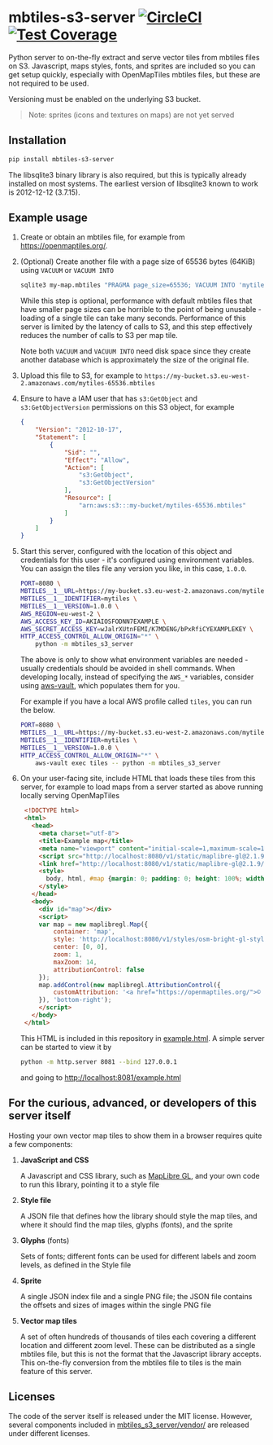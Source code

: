# mbtiles-s3-server [![CircleCI](https://circleci.com/gh/uktrade/mbtiles-s3-server.svg?style=shield)](https://circleci.com/gh/uktrade/mbtiles-s3-server) [![Test Coverage](https://api.codeclimate.com/v1/badges/c261eb01bc9446278cd3/test_coverage)](https://codeclimate.com/github/uktrade/mbtiles-s3-server/test_coverage)


Python server to on-the-fly extract and serve vector tiles from mbtiles files on S3. Javascript, maps styles, fonts, and sprites are included so you can get setup quickly, especially with OpenMapTiles mbtiles files, but these are not required to be used.

Versioning must be enabled on the underlying S3 bucket.

> Note: sprites (icons and textures on maps) are not yet served


## Installation

```bash
pip install mbtiles-s3-server
```

The libsqlite3 binary library is also required, but this is typically already installed on most systems. The earliest version of libsqlite3 known to work is 2012-12-12 (3.7.15).


## Example usage

1. Create or obtain an mbtiles file, for example from https://openmaptiles.org/.

2. (Optional) Create another file with a page size of 65536 bytes (64KiB) using `VACUUM` or `VACUUM INTO`
  
   ```bash
   sqlite3 my-map.mbtiles "PRAGMA page_size=65536; VACUUM INTO 'mytiles-65536.mbtiles';"
   ```

   While this step is optional, performance with default mbtiles files that have smaller page sizes can be horrible to the point of being unusable - loading of a single tile can take many seconds. Performance of this server is limited by the latency of calls to S3, and this step effectively reduces the number of calls to S3 per map tile.

   Note both `VACUUM` and `VACUUM INTO` need disk space since they create another database which is approximately the size of the original file.

3. Upload this file to S3, for example to `https://my-bucket.s3.eu-west-2.amazonaws.com/mytiles-65536.mbtiles`

4. Ensure to have a IAM user that has `s3:GetObject` and `s3:GetObjectVersion` permissions on this S3 object, for example

   ```json
   {
       "Version": "2012-10-17",
       "Statement": [
           {
               "Sid": "",
               "Effect": "Allow",
               "Action": [
                   "s3:GetObject",
                   "s3:GetObjectVersion"
               ],
               "Resource": [
                   "arn:aws:s3:::my-bucket/mytiles-65536.mbtiles"
               ]
           }
       ]
   }   
   ```

5. Start this server, configured with the location of this object and credentials for this user - it's configured using environment variables. You can assign the tiles file any version you like, in this case, `1.0.0`.

   ```bash
   PORT=8080 \
   MBTILES__1__URL=https://my-bucket.s3.eu-west-2.amazonaws.com/mytiles-65536.mbtiles \
   MBTILES__1__IDENTIFIER=mytiles \
   MBTILES__1__VERSION=1.0.0 \
   AWS_REGION=eu-west-2 \
   AWS_ACCESS_KEY_ID=AKIAIOSFODNN7EXAMPLE \
   AWS_SECRET_ACCESS_KEY=wJalrXUtnFEMI/K7MDENG/bPxRfiCYEXAMPLEKEY \
   HTTP_ACCESS_CONTROL_ALLOW_ORIGIN="*" \
       python -m mbtiles_s3_server
   ```

   The above is only to show what environment variables are needed - usually credentials should be avoided in shell commands. When developing locally, instead of specifying the `AWS_*` variables, consider using [aws-vault](https://github.com/99designs/aws-vault), which populates them for you.

   For example if you have a local AWS profile called `tiles`, you can run the below.

   ```bash
   PORT=8080 \
   MBTILES__1__URL=https://my-bucket.s3.eu-west-2.amazonaws.com/mytiles-65536.mbtiles \
   MBTILES__1__IDENTIFIER=mytiles \
   MBTILES__1__VERSION=1.0.0 \
   HTTP_ACCESS_CONTROL_ALLOW_ORIGIN="*" \
       aws-vault exec tiles -- python -m mbtiles_s3_server
   ```

6. On your user-facing site, include HTML that loads these tiles from this server, for example to load maps from a server started as above running locally serving OpenMapTiles

   ```html
    <!DOCTYPE html>
    <html>
      <head>
        <meta charset="utf-8">
        <title>Example map</title>
        <meta name="viewport" content="initial-scale=1,maximum-scale=1,user-scalable=no">
        <script src="http://localhost:8080/v1/static/maplibre-gl@2.1.9/maplibre-gl.js"></script>
        <link href="http://localhost:8080/v1/static/maplibre-gl@2.1.9/maplibre-gl.css" rel="stylesheet">
        <style>
          body, html, #map {margin: 0; padding: 0; height: 100%; width: 100%}
        </style>
      </head>
      <body>
        <div id="map"></div>
        <script>
        var map = new maplibregl.Map({
            container: 'map',
            style: 'http://localhost:8080/v1/styles/osm-bright-gl-style@1.0.0/style.json?fonts=fonts-gl@1.0.0&tiles=mytiles@1.0.0',
            center: [0, 0],
            zoom: 1,
            maxZoom: 14,
            attributionControl: false
        });
        map.addControl(new maplibregl.AttributionControl({
            customAttribution: '<a href="https://openmaptiles.org/">© OpenMapTiles</a> <a href="https://www.openstreetmap.org/copyright">© OpenStreetMap contributors</a>'
        }), 'bottom-right');
        </script>
      </body>
    </html>
   ```

   This HTML is included in this repository in [example.html](./example.html). A simple server can be started to view it by

   ```bash
   python -m http.server 8081 --bind 127.0.0.1
   ````

   and going to [http://localhost:8081/example.html](http://localhost:8081/example.html)


## For the curious, advanced, or developers of this server itself

Hosting your own vector map tiles to show them in a browser requires quite a few components:

1. **JavaScript and CSS**

   A Javascript and CSS library, such as [MapLibre GL](https://github.com/maplibre/maplibre-gl-js), and your own code to run this library, pointing it to a style file

2. **Style file**

   A JSON file that defines how the library should style the map tiles, and where it should find the map tiles, glyphs (fonts), and the sprite

3. **Glyphs** (fonts)

   Sets of fonts; different fonts can be used for different labels and zoom levels, as defined in the Style file

4. **Sprite**

   A single JSON index file and a single PNG file; the JSON file contains the offsets and sizes of images within the single PNG file

5. **Vector map tiles**

   A set of often hundreds of thousands of tiles each covering a different location and different zoom level. These can be distributed as a single mbtiles file, but this is not the format that the Javascript library accepts. This on-the-fly conversion from the mbtiles file to tiles is the main feature of this server.


## Licenses

The code of the server itself is released under the MIT license. However, several components included in [mbtiles_s3_server/vendor/](./mbtiles_s3_server/vendor/) are released under different licenses.
